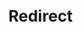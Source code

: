 ﻿---
layout: src/layouts/Redirect.astro
title: Redirect
redirect: /docs/administration/managing-infrastructure/moving-your-octopus/move-the-home-directory
pubDate:  2023-01-01
navSearch: false
navSitemap: false
navMenu: false
---

